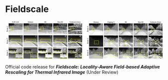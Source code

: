 # Fieldscale
<p align="center">
  <img src="assets/comparison.png" />
</p>

Official code release for ***Fieldscale: Locality-Aware Field-based Adaptive Rescaling for Thermal Infrared Image*** (Under Review)


